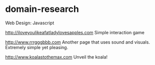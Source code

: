 # domain-research
Web Design: Javascript

http://iloveyoulikeafatladylovesapples.com
Simple interaction game

http://www.rrrgggbbb.com
Another page that uses sound and visuals. Extremely simple yet pleasing.

http://www.koalastothemax.com
Unveil the koala!
